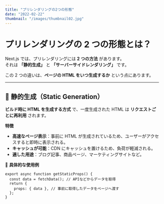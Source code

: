 ```yaml
---
title: "プリレンダリングの2つの形態"
date: "2022-02-22"
thumbnail: "/images/thumbnail02.jpg"
---
```


#  プリレンダリングの 2 つの形態とは？

Next.js では、プリレンダリングには **2 つの方法** があります。  
それは **「静的生成」** と **「サーバーサイドレンダリング」** です。  

この 2 つの違いは、**ページの HTML をいつ生成するか** という点にあります。

---

## 🔹 静的生成（Static Generation）
**ビルド時に HTML を生成する方式** で、一度生成された HTML は **リクエストごとに再利用** されます。  

 **特徴**
- **高速なページ表示**：事前に HTML が生成されているため、ユーザーがアクセスすると即時に表示される。
- **キャッシュが可能**：CDN にキャッシュを置けるため、負荷が軽減される。
- **適した用途**：ブログ記事、商品ページ、マーケティングサイトなど。

🔹 **具体的な使用例**
```tsx
export async function getStaticProps() {
  const data = fetchData(); // APIなどからデータを取得
  return {
    props: { data }, // 事前に取得したデータをページへ渡す
  };
}
